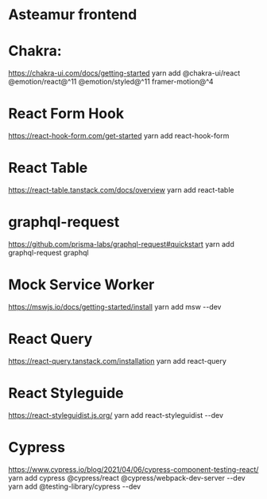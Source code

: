 # Asteamur frontend

# Chakra:
https://chakra-ui.com/docs/getting-started
yarn add @chakra-ui/react @emotion/react@^11 @emotion/styled@^11 framer-motion@^4

# React Form Hook
https://react-hook-form.com/get-started
yarn add react-hook-form

# React Table
https://react-table.tanstack.com/docs/overview
yarn add react-table

# graphql-request
https://github.com/prisma-labs/graphql-request#quickstart
yarn add graphql-request graphql

# Mock Service Worker
https://mswjs.io/docs/getting-started/install
yarn add msw --dev

# React Query
https://react-query.tanstack.com/installation
yarn add react-query

# React Styleguide
https://react-styleguidist.js.org/
yarn add react-styleguidist --dev

# Cypress
https://www.cypress.io/blog/2021/04/06/cypress-component-testing-react/
yarn add cypress @cypress/react @cypress/webpack-dev-server --dev
yarn add @testing-library/cypress --dev